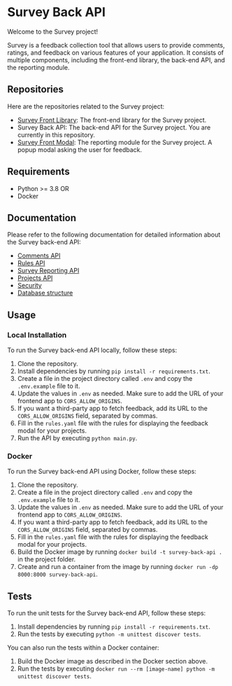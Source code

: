 # Survey Back API

Welcome to the Survey project!

Survey is a feedback collection tool that allows users to provide comments, ratings, and feedback on various features of your application. It consists of multiple components, including the front-end library, the back-end API, and the reporting module.

## Repositories

Here are the repositories related to the Survey project:

- [Survey Front Library](https://github.com/optittm/survey-front-library): The front-end library for the Survey project.
- Survey Back API: The back-end API for the Survey project. You are currently in this repository.
- [Survey Front Modal](https://github.com/optittm/survey-front-modal): The reporting module for the Survey project. A popup modal asking the user for feedback.

## Requirements

- Python >= 3.8
  OR
- Docker

## Documentation

Please refer to the following documentation for detailed information about the Survey back-end API:

- [Comments API](docs/api/comments.md)
- [Rules API](docs/api/rules.md)
- [Survey Reporting API](docs/api/report.md)
- [Projects API](docs/api/projects.md)
- [Security](docs/security.md)
- [Database structure](docs/database_structure.md)

## Usage

### Local Installation

To run the Survey back-end API locally, follow these steps:

1. Clone the repository.
2. Install dependencies by running `pip install -r requirements.txt`.
3. Create a file in the project directory called `.env` and copy the `.env.example` file to it.
4. Update the values in `.env` as needed. Make sure to add the URL of your frontend app to `CORS_ALLOW_ORIGINS`.
5. If you want a third-party app to fetch feedback, add its URL to the `CORS_ALLOW_ORIGINS` field, separated by commas.
6. Fill in the `rules.yaml` file with the rules for displaying the feedback modal for your projects.
7. Run the API by executing `python main.py`.

### Docker

To run the Survey back-end API using Docker, follow these steps:

1. Clone the repository.
2. Create a file in the project directory called `.env` and copy the `.env.example` file to it.
3. Update the values in `.env` as needed. Make sure to add the URL of your frontend app to `CORS_ALLOW_ORIGINS`.
4. If you want a third-party app to fetch feedback, add its URL to the `CORS_ALLOW_ORIGINS` field, separated by commas.
5. Fill in the `rules.yaml` file with the rules for displaying the feedback modal for your projects.
6. Build the Docker image by running `docker build -t survey-back-api .` in the project folder.
7. Create and run a container from the image by running `docker run -dp 8000:8000 survey-back-api`.

## Tests

To run the unit tests for the Survey back-end API, follow these steps:

1. Install dependencies by running `pip install -r requirements.txt`.
2. Run the tests by executing `python -m unittest discover tests`.

You can also run the tests within a Docker container:

1. Build the Docker image as described in the Docker section above.
2. Run the tests by executing `docker run --rm [image-name] python -m unittest discover tests`.

